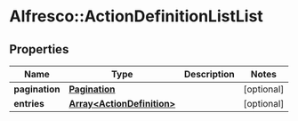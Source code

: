 # Alfresco::ActionDefinitionListList

## Properties
Name | Type | Description | Notes
------------ | ------------- | ------------- | -------------
**pagination** | [**Pagination**](Pagination.md) |  | [optional] 
**entries** | [**Array&lt;ActionDefinition&gt;**](ActionDefinition.md) |  | [optional] 


